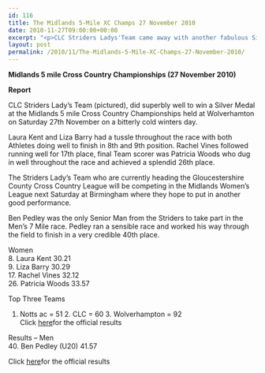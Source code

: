 ```yaml
---
id: 116
title: The Midlands 5-Mile XC Champs 27 November 2010
date: 2010-11-27T09:00:00+00:00
excerpt: "<p>CLC Striders Ladys'Team came away with another fabulous Silver team medal, this time from the Midlands 5 Mile Cross Country Champs in Wolverhampton, Brendan Ward (Club Chairman) Midlands XC Champs Photos Report Results</p>"
layout: post
permalink: /2010/11/The-Midlands-5-Mile-XC-Champs-27-November-2010/
---
```

**Midlands 5 mile Cross Country Championships (27 November 2010)**

**<a name="report"></a>**

**Report**

CLC Striders Lady&#8217;s Team (pictured), did superbly well to win a Silver Medal at the Midlands 5 mile Cross Country Championships held at Wolverhamton on Saturday 27th November on a bitterly cold winters day.

Laura Kent and Liza Barry had a tussle throughout the race with both Athletes doing well to finish in 8th and 9th position. Rachel Vines followed running well for 17th place, final Team scorer was Patricia Woods who dug in well throughout the race and achieved a splendid 26th place. 

The Striders Lady&#8217;s Team who are currently heading the Gloucestershire County Cross Country League will be competing in the Midlands Women&#8217;s League next Saturday at Birmingham where they hope to put in another good performance.

Ben Pedley was the only Senior Man from the Striders to take part in the Men&#8217;s 7 Mile race. Pedley ran a sensible race and worked his way through the field to finish in a very credible 40th place.

Women  
8. Laura Kent 30.21  
9. Liza Barry 30.29  
17. Rachel Vines 32.12  
26. Patricia Woods 33.57

Top Three Teams  
1. Notts ac = 51 2. CLC = 60 3. Wolverhampton = 92  
Click <a href="http://www.clcstriders-runningclub.co.uk/documents/Ladies MCAA 5m CC Results.xls" target="_blank" rel="nofollow">here</a>for the official results

Results &#8211; Men  
40. Ben Pedley (U20) 41.57 

Click <a href="http://www.clcstriders-runningclub.co.uk/documents/Mens MCAA 7m CC Results.xls" target="_blank" rel="nofollow">here</a>for the official results